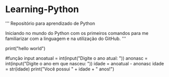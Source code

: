 # Learning-Python
'''
Repositório para aprendizado de Python

Iniciando no mundo do Python com os primeiros comandos
para me familiarizar com a linguagem e na utilização do
GitHub.
'''

print("hello world")

#função input
anoatual = int(input("Digite o ano atual: "))
anonasc = int(input("Digite o ano em que nasceu: "))
idade = anoatual - anonasc
idade = str(idade)
print("Você possui " + idade + " anos!")



